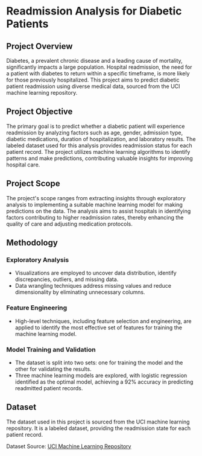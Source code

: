 # Readmission Analysis for Diabetic Patients

## Project Overview

Diabetes, a prevalent chronic disease and a leading cause of mortality, significantly impacts a large population. Hospital readmission, the need for a patient with diabetes to return within a specific timeframe, is more likely for those previously hospitalized. This project aims to predict diabetic patient readmission using diverse medical data, sourced from the UCI machine learning repository.

## Project Objective

The primary goal is to predict whether a diabetic patient will experience readmission by analyzing factors such as age, gender, admission type, diabetic medications, duration of hospitalization, and laboratory results. The labeled dataset used for this analysis provides readmission status for each patient record. The project utilizes machine learning algorithms to identify patterns and make predictions, contributing valuable insights for improving hospital care.

## Project Scope

The project's scope ranges from extracting insights through exploratory analysis to implementing a suitable machine learning model for making predictions on the data. The analysis aims to assist hospitals in identifying factors contributing to higher readmission rates, thereby enhancing the quality of care and adjusting medication protocols.

## Methodology

### Exploratory Analysis

- Visualizations are employed to uncover data distribution, identify discrepancies, outliers, and missing data.
- Data wrangling techniques address missing values and reduce dimensionality by eliminating unnecessary columns.

### Feature Engineering

- High-level techniques, including feature selection and engineering, are applied to identify the most effective set of features for training the machine learning model.

### Model Training and Validation

- The dataset is split into two sets: one for training the model and the other for validating the results.
- Three machine learning models are explored, with logistic regression identified as the optimal model, achieving a 92% accuracy in predicting readmitted patient records.

## Dataset

The dataset used in this project is sourced from the UCI machine learning repository. It is a labeled dataset, providing the readmission state for each patient record.

Dataset Source: [UCI Machine Learning Repository](https://archive.ics.uci.edu)
